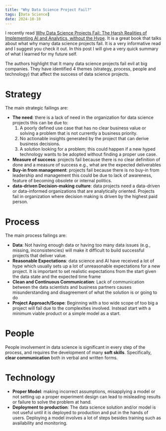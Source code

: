 ```yaml
---
title: "Why Data Science Project Fail?"
tags: [Data Science]
date: 2024-10-18
---
```

I recently read [Why Data Science Projects Fail: The Harsh Realities of Implementing AI and Analytics, without the Hype](https://www.amazon.com/Why-Data-Science-Projects-Fail/dp/103266133X). It is a great  book that talks about what why many data science projects fail. It is a very informative read and I suggest you check it out. In this post I will give a very quick summary of what I learned for my future self.
<!--more-->

 The authors highlight that It many  data science projects fail evil at big companies. They have identified 4 themes (strategy, process, people and technology) that affect the success of data science projects.

# Strategy

The main strategic failings are:

- **The need**: there is a lack of need in the organization for data science projects this can be due to:
	1. A poorly defined use case that has no clear business value or solving a problem  that is not currently a business priority.
	2. No actionable insights generated by the project that can derive business decisions.
	3. A solution looking for a problem; this could happen if a new hyped technology wants to be adopted without finding a proper use case.
- **Measure of success**: projects fail because there is no clear definition of done and a measure of success e.g., what are the expected deliverables
- **Buy-in from management**: projects fail because there is no buy-in from leadership and management this could be due to lack of awareness, feature of becoming obsolete or internal politics.
- **data-driven Decision-making culture**:  data projects need a data-driven or data-informed organizations that are analytically oriented. Projects fail in organization where decision making is driven by the highest paid person.

# Process

The main process failings are:

- **Data**: Not having enough data or having too many data issues (e.g., missing, inconsistencies) will make it difficult to build successful projects that deliver value.
- **Reasonable Expectations**: data science and AI have received a lot of hype which usually sets up a lot of unreasonable expectations for a new project. It is important to set realistic expectations from the start given the data state and the expected time frame
- **Clean and Continuous Communication**: Lack of communication between the data scientists and business partners causes misunderstanding and disagreement of what the solution is or going to do
- **Project Approach/Scope**: Beginning with a too wide scope of too big a project will fail due to the complexities involved. Instead start with a minimum viable product or a simple model as a start.

# People

People involvement in data science is significant in every step of the process, and requires the development  of many **soft skills**. Specifically, **clear communication** both in verbal and written forms.

# Technology

- **Proper Model**: making incorrect assumptions, misapplying a model or not setting up a proper experiment design can lead to misleading results or failure to solve the problem at hand.
- **Deployment to production**: The data science solution and/or model is not useful until it is deployed to production and put in the hands of users. Deploying a model involves a lot of steps besides training such as availability and monitoring.